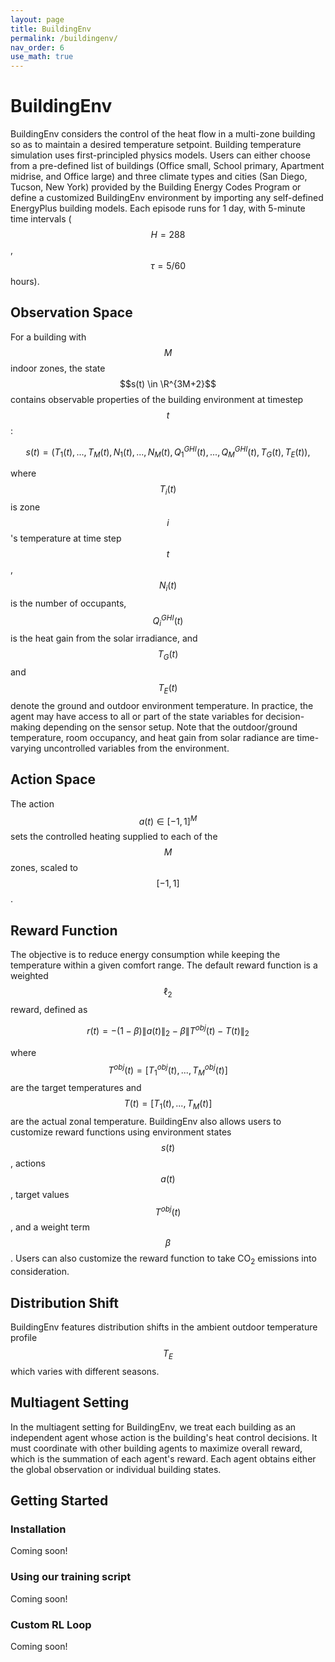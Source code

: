 ```yaml
---
layout: page
title: BuildingEnv
permalink: /buildingenv/
nav_order: 6
use_math: true
---
```


# BuildingEnv

BuildingEnv considers the control of the heat flow in a multi-zone building so as to maintain a desired temperature setpoint.  Building temperature simulation uses first-principled physics models. Users can either choose from a pre-defined list of buildings (Office small, School primary, Apartment midrise, and Office large) and three climate types and cities (San Diego, Tucson, New York) provided by the Building Energy Codes Program or define a customized BuildingEnv environment by importing any self-defined EnergyPlus building models. Each episode runs for 1 day, with 5-minute time intervals ($$H = 288$$, $$\tau = 5/60$$ hours).

## Observation Space
For a building with $$M$$ indoor zones, the state $$s(t) \in \R^{3M+2}$$ contains observable properties of the building environment at timestep $$t$$:

$$
s(t) = (T_1(t), ...,T_{M}(t), N_1(t), ..., N_{M}(t), Q_{1}^{GHI}(t), ..., Q_{M}^{GHI}(t), T_G(t), T_{E}(t)),
$$

where $$T_i(t)$$ is zone $$i$$'s temperature at time step $$t$$, $$N_i(t)$$ is the number of occupants, $$Q_{i}^{GHI}(t)$$ is the heat gain from the solar irradiance, and $$T_G(t)$$ and $$T_E(t)$$ denote the ground and outdoor environment temperature. In practice, the agent may have access to all or part of the state variables for decision-making depending on the sensor setup. Note that the outdoor/ground temperature, room occupancy, and heat gain from solar radiance are time-varying uncontrolled variables from the environment.

## Action Space
The action $$a(t) \in [-1, 1]^M$$ sets the controlled heating supplied to each of the $$M$$ zones, scaled to $$[-1, 1]$$.

## Reward Function
The objective is to reduce energy consumption while keeping the temperature within a given comfort range. The default reward function is a weighted $$\ell_2$$ reward, defined as

$$
    r(t) = - (1-\beta) \|a(t)\|_2 - \beta \|T^{obj}(t)-T(t)\|_2
$$

where $$T^{obj}(t)=[T^{obj}_{1}(t),...,T^{obj}_{M}(t)]$$ are the target temperatures and $$T(t)=[T_{1}(t),...,T_{M}(t)]$$ are the actual zonal temperature. BuildingEnv also allows users to customize reward functions using environment states $$s(t)$$, actions $$a(t)$$, target values $$T^{obj}(t)$$, and a weight term $$\beta$$. Users can also customize the reward function to take CO<sub>2</sub> emissions into consideration.

## Distribution Shift
BuildingEnv features distribution shifts in the ambient outdoor temperature profile $$T_E$$ which varies with different seasons.

## Multiagent Setting
In the multiagent setting for BuildingEnv, we treat each building as an independent agent whose action is the building's heat control decisions. It must coordinate with other building agents to maximize overall reward, which is the summation of each agent's reward. Each agent obtains either the global observation or individual building states.

## Getting Started

### Installation

Coming soon!

### Using our training script

Coming soon!

### Custom RL Loop

Coming soon!
